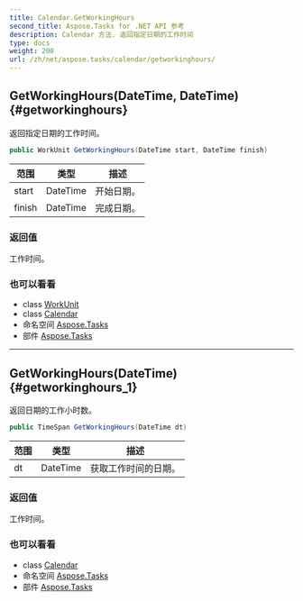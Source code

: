 ```yaml
---
title: Calendar.GetWorkingHours
second_title: Aspose.Tasks for .NET API 参考
description: Calendar 方法. 返回指定日期的工作时间
type: docs
weight: 200
url: /zh/net/aspose.tasks/calendar/getworkinghours/
---
```

## GetWorkingHours(DateTime, DateTime) {#getworkinghours}

返回指定日期的工作时间。

```csharp
public WorkUnit GetWorkingHours(DateTime start, DateTime finish)
```

| 范围 | 类型 | 描述 |
| --- | --- | --- |
| start | DateTime | 开始日期。 |
| finish | DateTime | 完成日期。 |

### 返回值

工作时间。

### 也可以看看

* class [WorkUnit](../../workunit/)
* class [Calendar](../)
* 命名空间 [Aspose.Tasks](../../calendar/)
* 部件 [Aspose.Tasks](../../../)

---

## GetWorkingHours(DateTime) {#getworkinghours_1}

返回日期的工作小时数。

```csharp
public TimeSpan GetWorkingHours(DateTime dt)
```

| 范围 | 类型 | 描述 |
| --- | --- | --- |
| dt | DateTime | 获取工作时间的日期。 |

### 返回值

工作时间。

### 也可以看看

* class [Calendar](../)
* 命名空间 [Aspose.Tasks](../../calendar/)
* 部件 [Aspose.Tasks](../../../)


